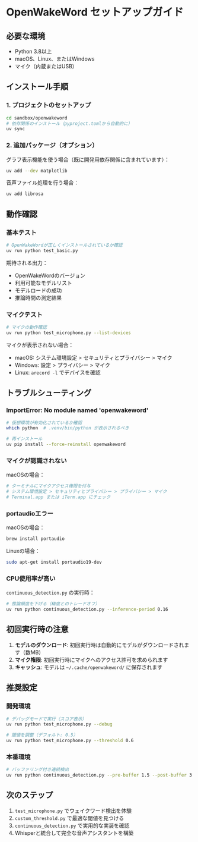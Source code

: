 # OpenWakeWord セットアップガイド

## 必要な環境

- Python 3.8以上
- macOS、Linux、またはWindows
- マイク（内蔵またはUSB）

## インストール手順

### 1. プロジェクトのセットアップ

```bash
cd sandbox/openwakeword
# 依存関係のインストール（pyproject.tomlから自動的に）
uv sync
```

### 2. 追加パッケージ（オプション）

グラフ表示機能を使う場合（既に開発用依存関係に含まれています）：
```bash
uv add --dev matplotlib
```

音声ファイル処理を行う場合：
```bash
uv add librosa
```

## 動作確認

### 基本テスト

```bash
# OpenWakeWordが正しくインストールされているか確認
uv run python test_basic.py
```

期待される出力：
- OpenWakeWordのバージョン
- 利用可能なモデルリスト
- モデルロードの成功
- 推論時間の測定結果

### マイクテスト

```bash
# マイクの動作確認
uv run python test_microphone.py --list-devices
```

マイクが表示されない場合：
- macOS: システム環境設定 > セキュリティとプライバシー > マイク
- Windows: 設定 > プライバシー > マイク
- Linux: `arecord -l` でデバイスを確認

## トラブルシューティング

### ImportError: No module named 'openwakeword'

```bash
# 仮想環境が有効化されているか確認
which python  # .venv/bin/python が表示されるべき

# 再インストール
uv pip install --force-reinstall openwakeword
```

### マイクが認識されない

macOSの場合：
```bash
# ターミナルにマイクアクセス権限を付与
# システム環境設定 > セキュリティとプライバシー > プライバシー > マイク
# Terminal.app または iTerm.app にチェック
```

### portaudioエラー

macOSの場合：
```bash
brew install portaudio
```

Linuxの場合：
```bash
sudo apt-get install portaudio19-dev
```

### CPU使用率が高い

`continuous_detection.py` の実行時：
```bash
# 推論頻度を下げる（精度とのトレードオフ）
uv run python continuous_detection.py --inference-period 0.16
```

## 初回実行時の注意

1. **モデルのダウンロード**: 初回実行時は自動的にモデルがダウンロードされます（数MB）
2. **マイク権限**: 初回実行時にマイクへのアクセス許可を求められます
3. **キャッシュ**: モデルは `~/.cache/openwakeword/` に保存されます

## 推奨設定

### 開発環境

```bash
# デバッグモードで実行（スコア表示）
uv run python test_microphone.py --debug

# 閾値を調整（デフォルト: 0.5）
uv run python test_microphone.py --threshold 0.6
```

### 本番環境

```bash
# バッファリング付き連続検出
uv run python continuous_detection.py --pre-buffer 1.5 --post-buffer 3.0
```

## 次のステップ

1. `test_microphone.py` でウェイクワード検出を体験
2. `custom_threshold.py` で最適な閾値を見つける
3. `continuous_detection.py` で実用的な実装を確認
4. Whisperと統合して完全な音声アシスタントを構築